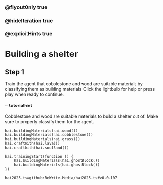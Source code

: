 ### @flyoutOnly true
### @hideIteration true
### @explicitHints true

# Building a shelter

## Step 1
Train the agent that cobblestone and wood are suitable materials by classifying them as building materials. Click the lightbulb for help or press play when ready to continue.

#### ~ tutorialhint 
Cobblestone and wood are suitable materials to build a shelter out of. Make sure to properly classify them for the agent.

```ghost
hai.buildingMaterials(hai.wood())
hai.buildingMaterials(hai.cobblestone())
hai.buildingMaterials(hai.grass())
hai.craftWith(hai.lava())
hai.craftWith(hai.soulSand())
```
```template
hai.trainingStart(function () {
    hai.buildingMaterials(hai.ghostBlock())
    hai.buildingMaterials(hai.ghostBlock())
})
```
```package
hai2025-ts=github:ReWrite-Media/hai2025-ts#v0.0.107
```
